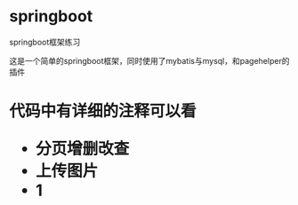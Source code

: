 # springboot
springboot框架练习

这是一个简单的springboot框架，同时使用了mybatis与mysql，和pagehelper的插件

   <h1>代码中有详细的注释可以看
   
<ul>
    <li>分页增删改查</li>
    <li>上传图片</li>
    <li>1</li>